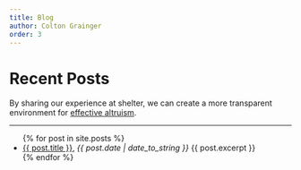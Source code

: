 ```yaml
---
title: Blog
author: Colton Grainger
order: 3
---
```


# Recent Posts

By sharing our experience at shelter, we can create a more transparent environment for [effective altruism](https://en.wikipedia.org/wiki/Effective_altruism). 

<hr>

<ul>
  {% for post in site.posts %}
    <li>
      <a href="{{ post.url }}">{{ post.title }}</a>, <i>{{ post.date | date_to_string }}</i>
      {{ post.excerpt }}
    </li>
  {% endfor %}
</ul>

